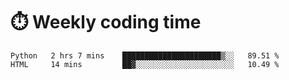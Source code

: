 
# :stopwatch: Weekly coding time
<!--START_SECTION:waka-->

```text
Python   2 hrs 7 mins    ██████████████████████▒░░   89.51 %
HTML     14 mins         ██▓░░░░░░░░░░░░░░░░░░░░░░   10.49 %
```

<!--END_SECTION:waka-->


<!-- <p> <img src="https://github-readme-stats.vercel.app/api?username=cozgerest&show_icons=true&hide_border=false" />  </p> -->

